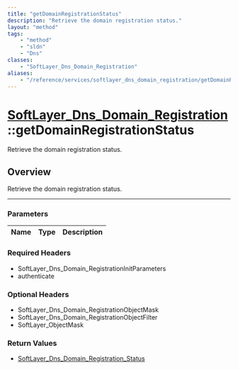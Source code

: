```yaml
---
title: "getDomainRegistrationStatus"
description: "Retrieve the domain registration status."
layout: "method"
tags:
    - "method"
    - "sldn"
    - "Dns"
classes:
    - "SoftLayer_Dns_Domain_Registration"
aliases:
    - "/reference/services/softlayer_dns_domain_registration/getDomainRegistrationStatus"
---
```

# [SoftLayer_Dns_Domain_Registration](/reference/services/SoftLayer_Dns_Domain_Registration)::getDomainRegistrationStatus


Retrieve the domain registration status.


## Overview 
Retrieve the domain registration status.

-----

### Parameters 
|Name | Type | Description |
| --- | --- | --- |


### Required Headers
* SoftLayer_Dns_Domain_RegistrationInitParameters
* authenticate


### Optional Headers
* SoftLayer_Dns_Domain_RegistrationObjectMask
* SoftLayer_Dns_Domain_RegistrationObjectFilter
* SoftLayer_ObjectMask

### Return Values
* <a href='/reference/datatypes/SoftLayer_Dns_Domain_Registration_Status'>SoftLayer_Dns_Domain_Registration_Status </a>




